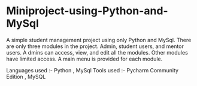 # Miniproject-using-Python-and-MySql
A simple student management project using only Python and MySql.
There are only three modules in the project. Admin, student users, and mentor users. A
dmins can access, view, and edit all the modules. 
Other modules have limited access. 
A main menu is provided for each module.

Languages used :- Python , MySql
Tools used :- Pycharm Community Edition , MySQL 
